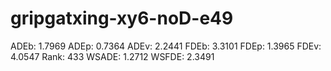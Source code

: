 # gripgatxing-xy6-noD-e49

ADEb: 1.7969
ADEp: 0.7364
ADEv: 2.2441
FDEb: 3.3101
FDEp: 1.3965
FDEv: 4.0547
Rank: 433
WSADE: 1.2712
WSFDE: 2.3491
